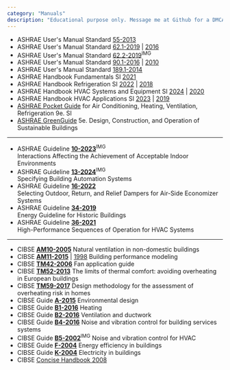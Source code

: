 ```yaml
---
category: "Manuals"
description: "Educational purpose only. Message me at Github for a DMCA take down request."
---
```


- ASHRAE User's Manual Standard [55-2013](https://drive.google.com/file/d/1yM9rAonCcTIXfdjrugFPjfWRYKydxGBI/view?usp=drive_link)
- ASHRAE User's Manual Standard [62.1-2019](https://drive.google.com/file/d/1Cho0cwcm4Al2oI1Xkp4pxCuQc4VvAMfZ/view?usp=drive_link) | [2016](https://drive.google.com/file/d/1wD_qUPTDFipO8yOsOp9B2e6c7ha2Qj2D/view?usp=drive_link)
- ASHRAE User's Manual Standard [62.2-2019](https://drive.google.com/file/d/1626Vjwn9XFr1Y4C7UNuNNI1dqhyYfRpk/view?usp=drive_link)<sup>IMG</sup>
- ASHRAE User's Manual Standard [90.1-2016](https://drive.google.com/file/d/1NPRQ8T2tksA315VMTupgm9gsXVwVl7Zu/view?usp=drive_link) | [2010](https://drive.google.com/file/d/1TnNtfu11FPhQxX6v6EE3tajD9rlBJIBp/view?usp=drive_link)
- ASHRAE User's Manual Standard [189.1-2014](https://drive.google.com/file/d/1OBipBbROMdwAeszzOPNIQyyisvrzifsc/view?usp=drive_link)
- ASHRAE Handbook Fundamentals SI [2021](https://drive.google.com/file/d/17srQUDBHh_DWZkQjWLsLtiVmxdAgaMhw/view?usp=drive_link)
- ASHRAE Handbook Refrigeration SI [2022](https://drive.google.com/file/d/1VGfHlO-X2XFvWnyoFv3ihz1liJFg_wk8/view?usp=drive_link) | [2018](https://drive.google.com/file/d/1mPa4ACci_-JEvdggBD8OWEIkKLvsrnwI/view?usp=drive_link)
- ASHRAE Handbook HVAC Systems and Equipment SI [2024](https://drive.google.com/file/d/1-ln_KxR8v7NX8LmeYHInyfd-hy2udUE9/view?usp=drive_link) | [2020](https://drive.google.com/file/d/1gO0d86pt2huBWG45AtfDXRI9Xir7Buzk/view?usp=drive_link)
- ASHRAE Handbook HVAC Applications SI [2023](https://drive.google.com/file/d/157Ki8SREWvQ0GKXFVvo72a-UEh87q0sF/view?usp=drive_link) | [2019](https://drive.google.com/file/d/1vhLAB_hzchmX1xi7j9Uqm5Oj9GONKK3_/view?usp=drive_link) 
- [ASHRAE Pocket Guide](https://drive.google.com/file/d/1fgtdkrJEdUA7dSSwJLQPlbOBh0xMgfXz/view?usp=drive_link) for Air Conditioning, Heating, Ventilation, Refrigeration 9e. SI
- [ASHRAE GreenGuide](https://drive.google.com/file/d/1WhRd2oRfDg-O8AxZSHkN74lTpdtRXXtP/view?usp=drive_link) 5e. Design, Construction, and Operation of Sustainable Buildings

------

- ASHRAE Guideline [**10-2023**](https://drive.google.com/file/d/1bBHUyVLvfIYrwfFg0Vy5b-lZ5oS45IU4/view?usp=drive_link)<sup>IMG</sup>  
  Interactions Affecting the Achievement of Acceptable Indoor Environments
- ASHRAE Guideline [**13-2024**](https://drive.google.com/file/d/1ueo9x6QquxGJFADIYlVzd8MHbtPnHj81/view?usp=drive_link)<sup>IMG</sup>  
  Specifying Building Automation Systems
- ASHRAE Guideline [**16-2022**](https://drive.google.com/file/d/1AqboPsWhjrm8hnQtE-KxEiCGIJbZMDJK/view?usp=drive_link)  
  Selecting Outdoor, Return, and Relief Dampers for Air-Side Economizer Systems
- ASHRAE Guideline [**34-2019**](https://drive.google.com/file/d/1lH6rgESVN_rmBrLQOIOhRp8zUXOtIlym/view?usp=drive_link)  
  Energy Guideline for Historic Buildings
- ASHRAE Guideline [**36-2021**](https://drive.google.com/file/d/1xGsj7Cz-GTaP7S7w3yg0lgRB9PhHcWOB/view?usp=drive_link)  
  High-Performance Sequences of Operation for HVAC Systems

------

- CIBSE [**AM10-2005**](https://drive.google.com/file/d/1QnVPiOhAjLVUjzIQqnq7jIBobclyG8Hr/view?usp=drive_link) Natural ventilation in non-domestic buildings
- CIBSE [**AM11-2015**](https://drive.google.com/file/d/1Cf8r4uOxjyt9FJl6XLb1kPNHJDOsCbdS/view?usp=drive_link) | [1998](https://drive.google.com/file/d/18HLRnpf98YSHeK6Qm1kowqMeLGpu-Y8N/view?usp=drive_link) Building performance modeling
- CIBSE [**TM42-2006**](https://drive.google.com/file/d/1X3-OSYNlJ00gcWtigrXzKyvxy4yddswe/view?usp=drive_link) Fan application guide
- CIBSE [**TM52-2013**](https://drive.google.com/file/d/1h_Jiey42qhJX4rzTJXWXDL-zU2V2JL8_/view?usp=drive_link) The limits of thermal comfort: avoiding overheating in European buildings
- CIBSE [**TM59-2017**](https://drive.google.com/file/d/1u1WsEXejHklZqwdzqcJe7RyZoPVi7HMx/view?usp=drive_link) Design methodology for the assessment of overheating risk in homes
- CIBSE Guide [**A-2015**](https://drive.google.com/file/d/1vY0LHLlY_ofbq1_Q0eQTGuFqaPdkVL9z/view?usp=drive_link) Environmental design
- CIBSE Guide [**B1-2016**](https://drive.google.com/file/d/1Lp9z_S-vYzUkRiAWDp9Dfq9lxhjFYW1n/view?usp=drive_link) Heating
- CIBSE Guide [**B2-2016**](https://drive.google.com/file/d/1bB1D9XHxbhBh3p0wN6cOYUhP1MD09udT/view?usp=drive_link) Ventilation and ductwork
- CIBSE Guide [**B4-2016**](https://drive.google.com/file/d/1LcZC0Oos31-oEpj83jIyTvUo4Kkmq6ue/view?usp=drive_link) Noise and vibration control for building services systems
- CIBSE Guide [**B5-2002**](https://drive.google.com/file/d/1YOY4QWUCWIKuCynQdHh8GZ2SY8sHDrjx/view?usp=drive_link)<sup>IMG</sup> Noise and vibration control for HVAC
- CIBSE Guide [**F-2004**](https://drive.google.com/file/d/1qeyscPl1EYi2nLCPagsTGyUcSKySGdC0/view?usp=drive_link) Energy efficiency in buildings
- CIBSE Guide [**K-2004**](https://drive.google.com/file/d/1-1pdnJXCM81HJ9IXQ-N0wyz3vnacdei2/view?usp=drive_link) Electricity in buildings
- CIBSE [Concise Handbook 2008](https://drive.google.com/file/d/1brvNzrJdcNxO7S3o6CEJF7RCMdi6VV2l/view?usp=drive_link)